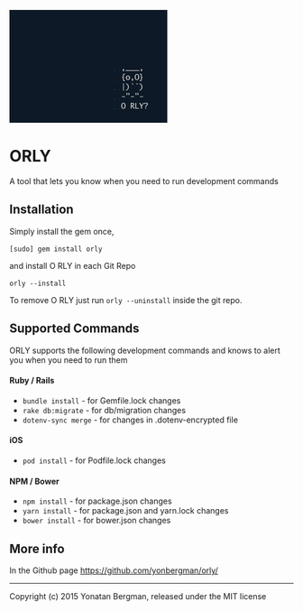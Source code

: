 ![ORLY](images/orly.png)
# ORLY

A tool that lets you know when you need to run development commands

## Installation

Simply install the gem once,

    [sudo] gem install orly

and install O RLY in each Git Repo

    orly --install

To remove O RLY just run `orly --uninstall` inside the git repo.

## Supported Commands

ORLY supports the following development commands and knows to alert you when you need to run them

#### Ruby / Rails
* `bundle install` - for Gemfile.lock changes
* `rake db:migrate` - for db/migration changes
* `dotenv-sync merge` - for changes in .dotenv-encrypted file

#### iOS
* `pod install` - for Podfile.lock changes

#### NPM / Bower
* `npm install` - for package.json changes
* `yarn install` - for package.json and yarn.lock changes
* `bower install` - for bower.json changes

## More info

In the Github page https://github.com/yonbergman/orly/

---
Copyright (c) 2015 Yonatan Bergman, released under the MIT license
